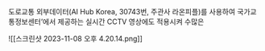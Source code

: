 

도로교통 외부데이터(AI Hub Korea, 30743번, 주관사 라온피플)를 사용하여  국가교통정보센터’에서 제공하는 실시간 CCTV 영상에도 적용시켜 수많은 

![[스크린샷 2023-11-08 오후 4.20.14.png]]